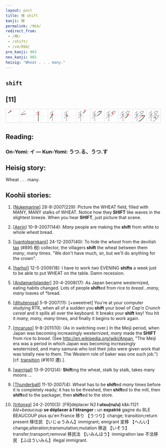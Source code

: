 ```yaml
---
layout: post
title: 移 shift
kanji: 移
permalink: /964/
redirect_from:
 - /移/
 - /shift/
 - /v4/898/
pre_kanji: 963
nex_kanji: 965
heisig: "Wheat . . . many."
---
```


## `shift`

## [11]

<div class="stroke"><img src="../images/E7A7BB.png" /></div>

## Reading:

### On-Yomi: イ &mdash; Kun-Yomi: うつ.る、うつ.す

## Heisig story:

Wheat . . . many.

## Koohii stories:

1) [<a href="http://kanji.koohii.com/profile/Nukemarine">Nukemarine</a>] 28-8-2007(229): Picture the WHEAT field, filled with MANY, MANY stalks of WHEAT. Notice how they<strong> SHIFT</strong> like waves in the slightest breeze. When you hear<strong> SHIFT</strong>, just picture that scene.

2) [<a href="http://kanji.koohii.com/profile/Aerin">Aerin</a>] 10-9-2007(144): <em>Many</em> people are making the<strong> shift</strong> from white to whole <em>wheat</em> bread.

3) [<a href="http://kanji.koohii.com/profile/ivantolearnkanji">ivantolearnkanji</a>] 24-12-2007(40): To hide the <em>wheat</em> from the devilish <a href="../v4/895">tax</a> (#895 税) collector, the villagers<strong> shift</strong> the wheat between them <em>many</em>, <em>many</em> times. &quot;We don&#039;t have much, sir, but we&#039;ll do anything for the crown&quot;.

4) [<a href="http://kanji.koohii.com/profile/harhol">harhol</a>] 12-5-2009(18): I have to work <em>two</em> EVENING <strong>shifts</strong> a week just to be able to put WHEAT on the table. Damn recession.

5) [<a href="http://kanji.koohii.com/profile/AndamanIslander">AndamanIslander</a>] 20-4-2008(17): As Japan became westernized, eating habits changed. Lots of people<strong> shift</strong>ed from rice to <em>bread</em>...<em>many, many</em> loaves of *bread.

6) [<a href="http://kanji.koohii.com/profile/dihutenosa">dihutenosa</a>] 5-9-2007(11): [+sweetnet] You&#039;re at your computer studying RTK, when all of a sudden you<strong> shift</strong> your bowl of <em>Cap&#039;n Crunch cereal</em> and it spills all over the keyboard. It breaks your<strong> shift</strong> key! You hit it <em>many, many, many</em> times, and finally it begins to work again.

7) [<a href="http://kanji.koohii.com/profile/mcaruso">mcaruso</a>] 9-8-2011(10): (As in switching over.) In the Meiji period, when Japan was becoming increasingly westernized, <em>many</em> made the<strong> SHIFT</strong> from rice to <em>bread</em>. (See <a href="http://en.wikipedia.org/wiki/Anpan">http://en.wikipedia.org/wiki/Anpan</a>, &quot;The Meiji era was a period in which Japan was becoming increasingly westernized, and many samurai who lost their jobs were given work that was totally new to them. The Western role of baker was one such job.&quot;) [cf. <a href="../v4/1610">transition</a> (#1610 遷).].

8) [<a href="http://kanji.koohii.com/profile/warrigal">warrigal</a>] 13-9-2012(4): <strong>Shift</strong>ing the wheat, stalk by stalk, takes many moons ...

9) [<a href="http://kanji.koohii.com/profile/Thunderball">Thunderball</a>] 11-10-2007(4): <em>Wheat</em> has to be<strong> shift</strong>ed <em>many</em> times before it is completely ready; it has to be threshed, then<strong> shift</strong>ed to the mill, then<strong> shift</strong>ed to the packager, then<strong> shift</strong>ed to the store.

10) [<a href="http://kanji.koohii.com/profile/tritonxg">tritonxg</a>] 24-2-2010(3): [FR]déplacer N2 <strong>I utsu(ru/u) </strong> k&amp;k:1121<em> blé+beaucoup </em><strong>se déplacer à l&#039;étranger :</strong> un <strong>expatrié</strong> gagne du BLE BEAUCOUP plus qu&#039;en France 移り 【うつり】change; transition;return present 移住民 【いじゅうみん】immigrant; emigrant 変移 【へんい】change;alteration;transmutation;mutation 移送 【いそう】transfer;transport;removal 移民法 【いみんほう】immigration law 不法移民 【ふほういみん】illegal immigrant.

